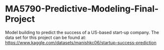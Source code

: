 # MA5790-Predictive-Modeling-Final-Project
Model building to predict the success of a US-based start-up company. The data set for this project can be found at:
https://www.kaggle.com/datasets/manishkc06/startup-success-prediction
